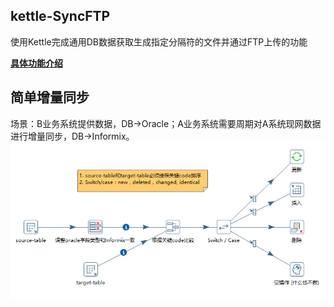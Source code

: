 ## kettle-SyncFTP
使用Kettle完成通用DB数据获取生成指定分隔符的文件并通过FTP上传的功能

[**具体功能介绍**](https://www.cnblogs.com/missfox18/p/7642026.html)


## 简单增量同步
场景：B业务系统提供数据，DB->Oracle；A业务系统需要周期对A系统现网数据进行增量同步，DB->Informix。
![](https://github.com/missfoxw/kettle-SyncFTP/blob/feature-20190411/Sync-incremental/sync-incremental.png)
